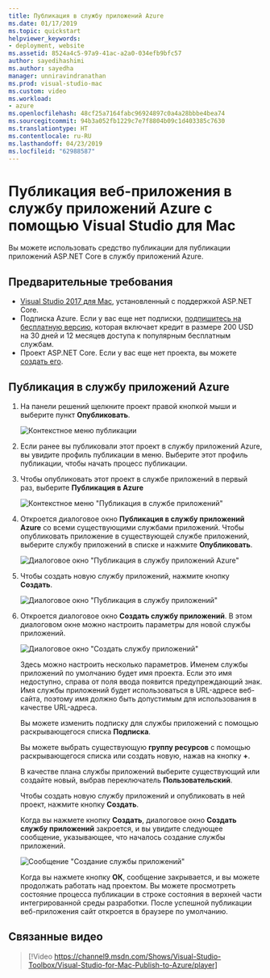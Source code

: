 ```yaml
---
title: Публикация в службу приложений Azure
ms.date: 01/17/2019
ms.topic: quickstart
helpviewer_keywords:
- deployment, website
ms.assetid: 8524a4c5-97a9-41ac-a2a0-034efb9bfc57
author: sayedihashimi
ms.author: sayedha
manager: unniravindranathan
ms.prod: visual-studio-mac
ms.custom: video
ms.workload:
- azure
ms.openlocfilehash: 48cf25a7164fabc96924897c0a4a28bbbe4bea74
ms.sourcegitcommit: 94b3a052fb1229c7e7f8804b09c1d403385c7630
ms.translationtype: HT
ms.contentlocale: ru-RU
ms.lasthandoff: 04/23/2019
ms.locfileid: "62988587"
---
```

# <a name="publish-a-web-app-to-azure-app-service-using-visual-studio-for-mac"></a>Публикация веб-приложения в службу приложений Azure с помощью Visual Studio для Mac

Вы можете использовать средство публикации для публикации приложений ASP.NET Core в службу приложений Azure.

## <a name="prerequisites"></a>Предварительные требования

- [Visual Studio 2017 для Mac](https://visualstudio.microsoft.com/downloads/?utm_medium=microsoft&utm_source=docs.microsoft.com&utm_campaign=inline+link&utm_content=download+vs4mac2017), установленный с поддержкой ASP.NET Core.
- Подписка Azure. Если у вас еще нет подписки, [подпишитесь на бесплатную версию](https://azure.microsoft.com/free/dotnet/), которая включает кредит в размере 200 USD на 30 дней и 12 месяцев доступа к популярным бесплатным службам.
- Проект ASP.NET Core. Если у вас еще нет проекта, вы можете [создать его](https://docs.microsoft.com/visualstudio/mac/create-new-projects?view=vsmac-2017).

## <a name="publish-to-azure-app-service"></a>Публикация в службу приложений Azure

 1. На панели решений щелкните проект правой кнопкой мыши и выберите пункт **Опубликовать**.

    ![Контекстное меню публикации](media/publish-context-menu.png)

 2. Если ранее вы публиковали этот проект в службу приложений Azure, вы увидите профиль публикации в меню. Выберите этот профиль публикации, чтобы начать процесс публикации.

 3. Чтобы опубликовать этот проект в службе приложений в первый раз, выберите **Публикация в Azure**

    ![Контекстное меню "Публикация в службе приложений"](media/publish-to-azure-context-menu.png)

 4. Откроется диалоговое окно **Публикация в службу приложений Azure** со всеми существующими службами приложений. Чтобы опубликовать приложение в существующей службе приложений, выберите службу приложений в списке и нажмите **Опубликовать**.

    ![Диалоговое окно "Публикация в службу приложений Azure"](media/publish-to-app-service-dialog.png)

 5. Чтобы создать новую службу приложений, нажмите кнопку **Создать**.

    ![Диалоговое окно "Публикация в службу приложений"](media/publish-to-app-service-dialog-new-selected.png)

 6. Откроется диалоговое окно **Создать службу приложений**. В этом диалоговом окне можно настроить параметры для новой службы приложений.

    ![Диалоговое окно "Создать службу приложений"](media/publish-new-app-service.png)

    Здесь можно настроить несколько параметров. Именем службы приложений по умолчанию будет имя проекта. Если это имя недоступно, справа от поля ввода появится предупреждающий знак. Имя службы приложений будет использоваться в URL-адресе веб-сайта, поэтому имя должно быть допустимым для использования в качестве URL-адреса.

    Вы можете изменить подписку для службы приложений с помощью раскрывающегося списка **Подписка**.

    Вы можете выбрать существующую **группу ресурсов** с помощью раскрывающегося списка или создать новую, нажав на кнопку **+**.

    В качестве плана службы приложений выберите существующий или создайте новый, выбрав переключатель **Пользовательский**.

    Чтобы создать новую службу приложений и опубликовать в ней проект, нажмите кнопку **Создать**.

    Когда вы нажмете кнопку **Создать**, диалоговое окно **Создать службу приложений** закроется, и вы увидите следующее сообщение, указывающее, что началось создание службы приложений.

      ![Сообщение "Создание службы приложений"](media/publish-create-app-service-message.png)

    Когда вы нажмете кнопку **ОК**, сообщение закрывается, и вы можете продолжать работать над проектом. Вы можете просмотреть состояние процесса публикации в строке состояния в верхней части интегрированной среды разработки. После успешной публикации веб-приложения сайт откроется в браузере по умолчанию.

## <a name="related-video"></a>Связанные видео

> [!Video https://channel9.msdn.com/Shows/Visual-Studio-Toolbox/Visual-Studio-for-Mac-Publish-to-Azure/player]
